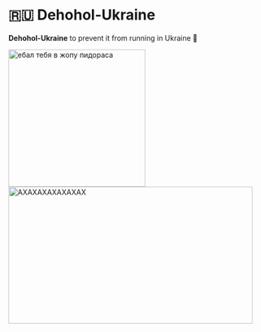 # 🇷🇺 Dehohol-Ukraine



**Dehohol-Ukraine** to prevent it from running in Ukraine 🤮


<img width="269" height="270" alt="ебал тебя в жопу пидораса" src="https://github.com/user-attachments/assets/64a84a46-7be1-483b-917e-e9dcd0b1333b" />

<img width="480" height="269" alt="AXAXAXAXAXAXAX" src="https://github.com/user-attachments/assets/fd2273eb-8726-43e5-b413-0b67dc0a7bfd" />
